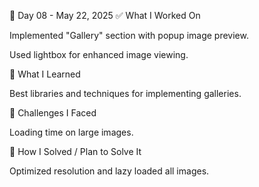 📅 Day 08 - May 22, 2025
✅ What I Worked On

Implemented "Gallery" section with popup image preview.

Used lightbox for enhanced image viewing.

🧠 What I Learned

Best libraries and techniques for implementing galleries.

🧩 Challenges I Faced

Loading time on large images.

🔧 How I Solved / Plan to Solve It

Optimized resolution and lazy loaded all images.
